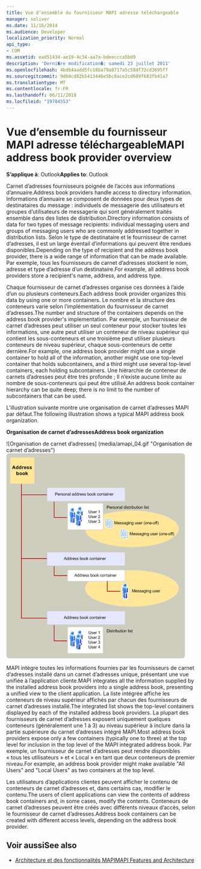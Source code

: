 ```yaml
---
title: Vue d’ensemble du fournisseur MAPI adresse téléchargeable
manager: soliver
ms.date: 11/16/2014
ms.audience: Developer
localization_priority: Normal
api_type:
- COM
ms.assetid: ead51434-ae19-4c34-aa7a-bdeeccca5bd9
description: 'Derni�re modification�: samedi 23 juillet 2011'
ms.openlocfilehash: 4bd64aadd5fc18ba79a8717a5c58df72cd3695ff
ms.sourcegitcommit: 9d60cd82b5413446e5bc8ace2cd689f683fb41a7
ms.translationtype: MT
ms.contentlocale: fr-FR
ms.lasthandoff: 06/11/2018
ms.locfileid: "19784553"
---
```

# <a name="mapi-address-book-provider-overview"></a><span data-ttu-id="89539-103">Vue d’ensemble du fournisseur MAPI adresse téléchargeable</span><span class="sxs-lookup"><span data-stu-id="89539-103">MAPI address book provider overview</span></span>
  
<span data-ttu-id="89539-104">**S’applique à**: Outlook</span><span class="sxs-lookup"><span data-stu-id="89539-104">**Applies to**: Outlook</span></span> 
  
<span data-ttu-id="89539-105">Carnet d’adresses fournisseurs poignée de l’accès aux informations d’annuaire.</span><span class="sxs-lookup"><span data-stu-id="89539-105">Address book providers handle access to directory information.</span></span> <span data-ttu-id="89539-106">Informations d’annuaire se composent de données pour deux types de destinataires du message : individuels de messagerie des utilisateurs et groupes d’utilisateurs de messagerie qui sont généralement traités ensemble dans des listes de distribution.</span><span class="sxs-lookup"><span data-stu-id="89539-106">Directory information consists of data for two types of message recipients: individual messaging users and groups of messaging users who are commonly addressed together in distribution lists.</span></span> <span data-ttu-id="89539-107">Selon le type de destinataire et le fournisseur de carnet d’adresses, il est un large éventail d’informations qui peuvent être rendues disponibles.</span><span class="sxs-lookup"><span data-stu-id="89539-107">Depending on the type of recipient and the address book provider, there is a wide range of information that can be made available.</span></span> <span data-ttu-id="89539-108">Par exemple, tous les fournisseurs de carnet d’adresses stockent le nom, adresse et type d’adresse d’un destinataire.</span><span class="sxs-lookup"><span data-stu-id="89539-108">For example, all address book providers store a recipient's name, address, and address type.</span></span>
  
<span data-ttu-id="89539-109">Chaque fournisseur de carnet d’adresses organise ces données à l’aide d’un ou plusieurs conteneurs.</span><span class="sxs-lookup"><span data-stu-id="89539-109">Each address book provider organizes this data by using one or more containers.</span></span> <span data-ttu-id="89539-110">Le nombre et la structure des conteneurs varie selon l’implémentation du fournisseur de carnet d’adresses.</span><span class="sxs-lookup"><span data-stu-id="89539-110">The number and structure of the containers depends on the address book provider's implementation.</span></span> <span data-ttu-id="89539-111">Par exemple, un fournisseur de carnet d’adresses peut utiliser un seul conteneur pour stocker toutes les informations, une autre peut utiliser un conteneur de niveau supérieur qui contient les sous-conteneurs et une troisième peut utiliser plusieurs conteneurs de niveau supérieur, chaque sous-conteneurs de cette dernière.</span><span class="sxs-lookup"><span data-stu-id="89539-111">For example, one address book provider might use a single container to hold all of the information, another might use one top-level container that holds subcontainers, and a third might use several top-level containers, each holding subcontainers.</span></span> <span data-ttu-id="89539-112">Une hiérarchie de conteneur de carnets d’adresses peut être très profonde ; Il n’existe aucune limite au nombre de sous-conteneurs qui peut être utilisé.</span><span class="sxs-lookup"><span data-stu-id="89539-112">An address book container hierarchy can be quite deep; there is no limit to the number of subcontainers that can be used.</span></span>
  
<span data-ttu-id="89539-113">L’illustration suivante montre une organisation de carnet d’adresses MAPI par défaut.</span><span class="sxs-lookup"><span data-stu-id="89539-113">The following illustration shows a typical MAPI address book organization.</span></span>
  
<span data-ttu-id="89539-114">**Organisation de carnet d’adresses**</span><span class="sxs-lookup"><span data-stu-id="89539-114">**Address book organization**</span></span>
  
<span data-ttu-id="89539-115">![Organisation de carnet d’adresses] (media/amapi_04.gif "Organisation de carnet d’adresses")</span><span class="sxs-lookup"><span data-stu-id="89539-115">![Address book organization](media/amapi_04.gif "Address book organization")</span></span>
  
<span data-ttu-id="89539-116">MAPI intègre toutes les informations fournies par les fournisseurs de carnet d’adresses installé dans un carnet d’adresses unique, présentant une vue unifiée à l’application cliente.</span><span class="sxs-lookup"><span data-stu-id="89539-116">MAPI integrates all the information supplied by the installed address book providers into a single address book, presenting a unified view to the client application.</span></span> <span data-ttu-id="89539-117">La liste intégrée affiche les conteneurs de niveau supérieur affichés par chacun des fournisseurs de carnet d’adresses installé.</span><span class="sxs-lookup"><span data-stu-id="89539-117">The integrated list shows the top-level containers displayed by each of the installed address book providers.</span></span> <span data-ttu-id="89539-118">La plupart des fournisseurs de carnet d’adresses exposent uniquement quelques conteneurs (généralement une 1 à 3) au niveau supérieur à inclure dans la partie supérieure du carnet d’adresses intégré MAPI.</span><span class="sxs-lookup"><span data-stu-id="89539-118">Most address book providers expose only a few containers (typically one to three) at the top level for inclusion in the top level of the MAPI integrated address book.</span></span> <span data-ttu-id="89539-119">Par exemple, un fournisseur de carnet d’adresses peut rendre disponibles « tous les utilisateurs » et « Local » en tant que deux conteneurs de premier niveau.</span><span class="sxs-lookup"><span data-stu-id="89539-119">For example, an address book provider might make available "All Users" and "Local Users" as two containers at the top level.</span></span>
  
<span data-ttu-id="89539-120">Les utilisateurs d’applications clientes peuvent afficher le contenu de conteneurs de carnet d’adresses et, dans certains cas, modifier le contenu.</span><span class="sxs-lookup"><span data-stu-id="89539-120">The users of client applications can view the contents of address book containers and, in some cases, modify the contents.</span></span> <span data-ttu-id="89539-121">Conteneurs de carnet d’adresses peuvent être créés avec différents niveaux d’accès, selon le fournisseur de carnet d’adresses.</span><span class="sxs-lookup"><span data-stu-id="89539-121">Address book containers can be created with different access levels, depending on the address book provider.</span></span> 
  
## <a name="see-also"></a><span data-ttu-id="89539-122">Voir aussi</span><span class="sxs-lookup"><span data-stu-id="89539-122">See also</span></span>

- [<span data-ttu-id="89539-123">Architecture et des fonctionnalités MAPI</span><span class="sxs-lookup"><span data-stu-id="89539-123">MAPI Features and Architecture</span></span>](mapi-features-and-architecture.md)

